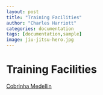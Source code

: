 ```yaml
---
layout: post
title: "Training Facilities"
author: "Charles Harriott"
categories: documentation
tags: [documentation,sample]
image: jiu-jitsu-hero.jpg
---
```


# Training Facilities

[Cobrinha Medellin](https://www.cobrinhamedellin.co/)
